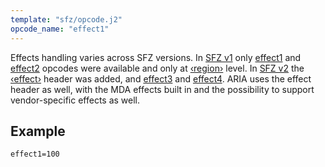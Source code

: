 ```yaml
---
template: "sfz/opcode.j2"
opcode_name: "effect1"
---
```


Effects handling varies across SFZ versions. In [SFZ v1] only [effect1] and
[effect2] opcodes were available and only at [‹region›] level.
In [SFZ v2] the [‹effect›] header was added, and [effect3] and [effect4].
ARIA uses the effect header as well, with the MDA effects built in and
the possibility to support vendor-specific effects as well.

## Example

```sfz
effect1=100
```


[‹effect›]: ../headers/effect.md
[‹region›]: ../headers/region.md
[effect1]:  effect1.md
[effect2]:  effect2.md
[effect3]:  effect3.md
[effect4]:  effect4.md
[SFZ v1]:   index.md/?v=1
[SFZ v2]:   index.md/?v=2
